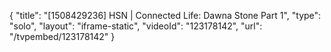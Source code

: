 {
    "title": "[1508429236] HSN | Connected Life: Dawna Stone Part 1",
    "type": "solo",
    "layout": "iframe-static",
    "videoId": "123178142",
    "url": "\/tvpembed\/123178142"
}